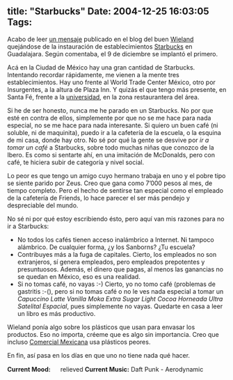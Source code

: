 title: "Starbucks"
Date: 2004-12-25 16:03:05
Tags: 
---
<p>Acabo de leer <a href="http://wieland.alohagdl.com/blog/index.php?gadget=blog&amp;action=single_view&amp;id=173">un mensaje</a> publicado en el blog del buen <a href="http://wieland.alohagdl.com/">Wieland</a> quejándose de la instauración de establecimientos <a href="http://www.ihatestarbucks.com/">Starbucks</a> en Guadalajara. Según comentaba, el 9 de diciembre se implantó el primero.

Acá en la Ciudad de México hay una gran cantidad de Starbucks. Intentando recordar rápidamente, me vienen a la mente tres establecimientos. Hay uno frente al World Trade Center México, otro por Insurgentes, a la altura de Plaza Inn. Y quizás el que tengo más presente, en Santa Fé, frente a la <a href="http://www.uia.mx/">universidad</a>, en la zona restaurantera del área.

Si he de ser honesto, nunca me he parado en un Starbucks. No por que esté en contra de ellos, simplemente por que no se me hace para nada especial, no se me hace para nada interesante. Si quiero un buen café (ni soluble, ni de maquinita), puedo ir a la cafetería de la escuela, o la esquina de mi casa, donde hay otro. No sé por qué la gente se desvive por <em>ir a tomar un café</em> a Starbucks, sobre todo muchas niñas que conozco de la Ibero. Es como si sentarte ahí, en una imitación de McDonalds, pero con café, te hiciera subir de categoría y nivel social.

Lo peor es que tengo un amigo cuyo hermano trabaja en uno y el pobre tipo se siente parido por Zeus. Creo que gana como 7&#8217;000 pesos al mes, de tiempo completo. Pero el hecho de sentirse tan especial como el empleado de la cafetería de Friends, lo hace parecer el ser más pendejo y despreciable del mundo.

No sé ni por qué estoy escribiendo ésto, pero aquí van mis razones para no ir a Starbucks:
</p>
<ul>
<li>No todos los cafés tienen acceso inalámbrico a Internet. Ni tampoco alámbrico. De cualquier forma, ¿y los Sanborns? ¿Tu escuela?</li>
<li>Contribuyes más a la fuga de capitales. Cierto, los empleados no son extranjeros, sí genera empleados, pero empleados prepotentes y presuntuosos. Además, el dinero que pagas, al menos las ganancias no se quedan en México, eso es una realidad.</li>
<li>Si no tomas café, no vayas :-) Cierto, yo no tomo café (problemas de gastritis :-(), pero si no tomas café o no le ves nada especial a tomar un <em>Capuccino Latte Vanilla Moka Extra Sugar Light Cocoa Horneada Ultra Satelital Espacial</em>, pues simplemente no vayas. Quedarte en casa a leer un libro es más productivo.</li>
</ul>
<p>
Wieland ponía algo sobre los plásticos que usan para envasar los productos. Eso no importa, créeme que es algo sin importancia. Creo que incluso <a href="http://www.comercialmexicana.com/">Comercial Mexicana</a> usa plásticos peores.

En fin, así pasa en los días en que uno no tiene nada qué hacer.
</p>
<strong>Current Mood:</strong> <img width="15" height="15" src="http://stat.livejournal.com/img/mood/growf/smileys/smile.gif"/> relieved
<strong>Current Music:</strong> Daft Punk - Aerodynamic

